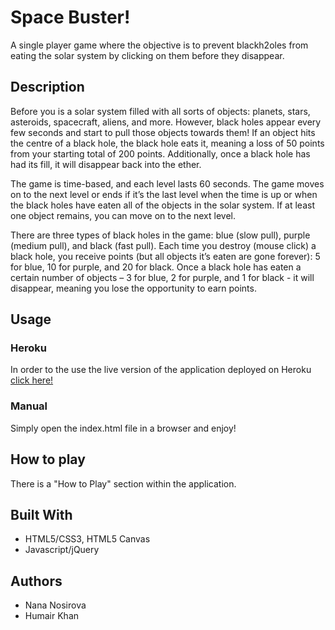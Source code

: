 # Space Buster!
A single player game where the objective is to prevent blackh2oles from eating the solar system by clicking on them before they disappear. 
## Description
Before you is a solar system filled with all sorts of objects: planets, stars, asteroids, spacecraft, aliens, and more. However, black holes appear every few seconds and start to pull those objects towards them! If an object hits the centre of a black hole, the black hole eats it, meaning a loss of 50 points from your starting total of 200 points. Additionally, once a black hole has had its fill, it will disappear back into the ether.

The game is time-based, and each level lasts 60 seconds. The game moves on to the next level or ends if it’s the last level when the time is up or when the black holes have eaten all of the objects in the solar system. If at least one object remains, you can move on to the next level.

There are three types of black holes in the game: blue (slow pull), purple (medium pull), and black (fast pull). Each time you destroy (mouse click) a black hole, you receive points (but all objects it’s eaten are gone forever): 5 for blue, 10 for purple, and 20 for black. Once a black hole has eaten a certain number of objects – 3 for blue, 2 for purple, and 1 for black - it will disappear, meaning you lose the opportunity to earn points.

## Usage
### Heroku
In order to the use the live version of the application deployed on Heroku [click here!](http://nanalelfe.github.io/space_buster/)

### Manual
Simply open the index.html file in a browser and enjoy!

## How to play

There is a "How to Play" section within the application.

## Built With

* HTML5/CSS3, HTML5 Canvas
* Javascript/jQuery

## Authors
* Nana Nosirova
* Humair Khan
